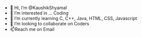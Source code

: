 - 👋 Hi, I’m @KaushikShyamal
- 👀 I’m interested in ... Coding
- 🌱 I’m currently learning C, C++, Java, HTML, CSS, Javascript
- 💞️ I’m looking to collaborate on Coders
- 📫Reach me on Email

<!---
KaushikShyamal/KaushikShyamal is a ✨ special ✨ repository because its `README.md` (this file) appears on your GitHub profile.
You can click the Preview link to take a look at your changes.
--->
